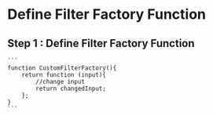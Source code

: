 # Define Filter Factory Function

## Step 1 : Define Filter Factory Function 
	```
    function CustomFilterFactory(){
        return function (input){
            //change input
            return changedInput;
        };
    }
    ```
